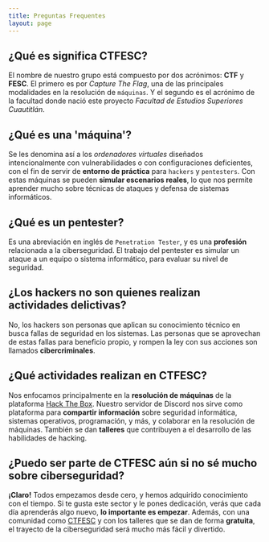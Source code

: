 ```yaml
---
title: Preguntas Frequentes
layout: page
---
```


## ¿Qué es significa CTFESC?
El nombre de nuestro grupo está compuesto por dos acrónimos: **CTF** y **FESC**. El primero es por _Capture The Flag_, una de las principales modalidades en la resolución de `máquinas`. Y el segundo es el acrónimo de la facultad donde nació este proyecto _Facultad de Estudios Superiores Cuautitlán_.
## ¿Qué es una 'máquina'?
Se les denomina así a los _ordenadores virtuales_ diseñados intencionalmente con vulnerabilidades o con configuraciones deficientes, con el fin de servir de **entorno de práctica** para `hackers` y `pentesters`. Con estas máquinas se pueden **simular escenarios reales**, lo que nos permite aprender mucho sobre técnicas de ataques y defensa de sistemas informáticos.
## ¿Qué es un **pentester**?
Es una abreviación en inglés de `Penetration Tester`, y es una **profesión** relacionada a la ciberseguridad. El trabajo del pentester es simular un ataque a un equipo o sistema informático, para evaluar su nivel de seguridad.
## ¿Los hackers no son quienes realizan actividades delictivas?
No, los hackers son personas que aplican su conocimiento técnico en busca fallas de seguridad en los sistemas. Las personas que se aprovechan de estas fallas para beneficio propio, y rompen la ley con sus acciones son llamados **cibercriminales**.
## ¿Qué actividades realizan en CTFESC?
Nos enfocamos principalmente en la **resolución de máquinas** de la plataforma [Hack The Box](https://hackthebox.com).  Nuestro servidor de Discord nos sirve como plataforma para **compartir información** sobre seguridad informática, sistemas operativos, programación, y más,  y colaborar en la resolución de máquinas.
También se dan **talleres** que contribuyen a el desarrollo de las habilidades de hacking.
## ¿Puedo ser parte de CTFESC aún si no sé mucho sobre ciberseguridad?
**¡Claro!** Todos empezamos desde cero, y hemos adquirido conocimiento con el tiempo. Si te gusta este sector y le pones dedicación, verás que cada día aprenderás algo nuevo, **lo importante es empezar**.
Además, con una comunidad como [CTFESC]() y con los talleres que se dan de forma **gratuita**, el trayecto de la ciberseguridad será mucho más fácil y divertido. 
